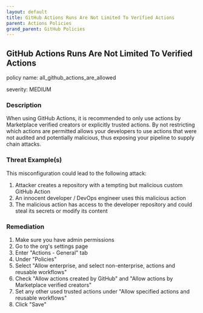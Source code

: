 ```yaml
---
layout: default
title: GitHub Actions Runs Are Not Limited To Verified Actions
parent: Actions Policies
grand_parent: GitHub Policies
---
```



## GitHub Actions Runs Are Not Limited To Verified Actions
policy name: all_github_actions_are_allowed

severity: MEDIUM

### Description
When using GitHub Actions, it is recommended to only use actions by Marketplace verified creators or explicitly trusted actions. By not restricting which actions are permitted allows your developers to use actions that were not audited and potentially malicious, thus exposing your pipeline to supply chain attacks.

### Threat Example(s)
This misconfiguration could lead to the following attack:
1. Attacker creates a repository with a tempting but malicious custom GitHub Action
2. An innocent developer / DevOps engineer uses this malicious action
3. The malicious action has access to the developer repository and could steal its secrets or modify its content



### Remediation
1. Make sure you have admin permissions
2. Go to the org's settings page
3. Enter "Actions - General" tab
4. Under "Policies"
5. Select "Allow enterprise, and select non-enterprise, actions and reusable workflows"
6. Check "Allow actions created by GitHub" and "Allow actions by Marketplace verified creators"
7. Set any other used trusted actions under "Allow specified actions and reusable workflows"
8. Click "Save"



